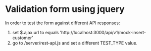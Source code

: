 # Validation form using jquery

In order to test the form against different API responses:

1. set $.ajax.url to equals 'http://localhost:3000/api/v1/mock-insert-customer'
2. go to /server/rest-api.js and set a different TEST_TYPE value.
